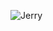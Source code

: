 ![Jerry](https://upload.wikimedia.org/wikipedia/commons/thumb/f/f8/Full_attention_%288067543690%29.jpg/1920px-Full_attention_%288067543690%29.jpg)
